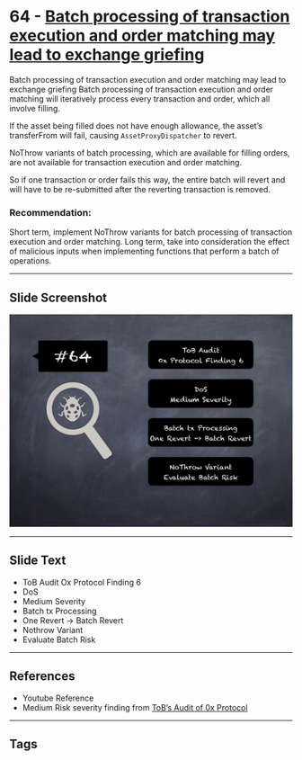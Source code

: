 
# 64 - [Batch processing of transaction execution and order matching may lead to exchange griefing](./Batch%20processing%20of%20transaction%20execution%20and%20order%20matching%20may%20lead%20to%20exchange%20griefing.md)

Batch processing of transaction execution and order matching may lead to exchange griefing Batch processing of transaction execution and order matching will iteratively process every transaction and order, which all involve filling. 

If the asset being filled does not have enough allowance, the asset’s transferFrom will fail, causing `AssetProxyDispatcher` to revert. 

NoThrow variants of batch processing, which are available for filling orders, are not available for transaction execution and order matching. 

So if one transaction or order fails this way, the entire batch will revert and will have to be re-submitted after the reverting transaction is removed.

### Recommendation:
Short term, implement NoThrow variants for batch processing of transaction execution and order matching. Long term, take into consideration the effect of malicious inputs when implementing functions that perform a batch of operations.
___
## Slide Screenshot
![064.png](../../images/7.%20Audit%20Findings%20101/064.png)
___
## Slide Text
- ToB Audit Ox Protocol Finding 6
- DoS
- Medium Severity
- Batch tx Processing
- One Revert -> Batch Revert
- Nothrow Variant
- Evaluate Batch Risk
___
## References
- Youtube Reference
- Medium Risk severity finding from [ToB’s Audit of 0x Protocol](https://github.com/trailofbits/publications/blob/master/reviews/0x-protocol.pdf)
___
## Tags
